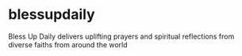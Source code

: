 # blessupdaily
Bless Up Daily delivers uplifting prayers and spiritual reflections from diverse faiths from around the world
